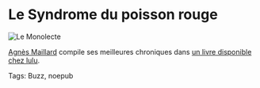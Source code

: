# Le Syndrome du poisson rouge



![Le Monolecte](http://blog.tcrouzet.comhttps://tcrouzet.com/images_tc/2009/11/monolecte.jpg)

[Agnès Maillard](http://blog.monolecte.fr/) compile ses meilleures chroniques dans [un livre disponible chez lulu](http://www.lulu.com/content/livre-%C3%A0-couverture-souple/les-chroniques-du-monolecte-le-syndrome-du-poisson-rouge/7606096).

Tags: Buzz, noepub